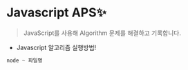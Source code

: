 # Javascript APS✨

> JavaScript를 사용해 Algorithm 문제를 해결하고 기록합니다.

- Javascript 알고리즘 실행방법!

```javascript
node ~ 파일명
```

